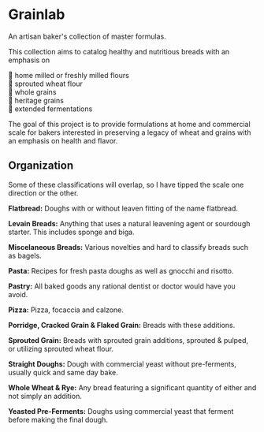 # Grainlab
An artisan baker's collection of master formulas.

This collection aims to catalog healthy and nutritious breads with an emphasis on

💪 home milled or freshly milled flours  
🌱 sprouted wheat flour  
🌾 whole grains  
🍁 heritage grains  
🥖 extended fermentations  

The goal of this project is to provide formulations at home and commercial scale for bakers interested in preserving a legacy of wheat and grains with an emphasis on health and flavor.


## Organization
Some of these classifications will overlap, so I have tipped the scale one direction or the other.

**Flatbread:** Doughs with or without leaven fitting of the name flatbread.

**Levain Breads:** Anything that uses a natural leavening agent or sourdough starter. This includes sponge and biga.

**Miscelaneous Breads:** Various novelties and hard to classify breads such as bagels.

**Pasta:** Recipes for fresh pasta doughs as well as gnocchi and risotto.

**Pastry:** All baked goods any rational dentist or doctor would have you avoid.

**Pizza:** Pizza, focaccia and calzone.

**Porridge, Cracked Grain & Flaked Grain:** Breads with these additions.

**Sprouted Grain:** Breads with sprouted grain additions, sprouted & pulped, or utilizing sprouted wheat flour.

**Straight Doughs:** Dough with commercial yeast without pre-ferments, usually quick and same day bake.

**Whole Wheat & Rye:** Any bread featuring a significant quantity of either and not simply an addition.

**Yeasted Pre-Ferments:** Doughs using commercial yeast that ferment before making the final dough.




